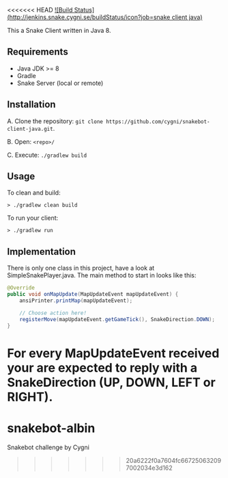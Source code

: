 <<<<<<< HEAD
[![Build Status](http://jenkins.snake.cygni.se/buildStatus/icon?job=snake client java)](http://jenkins.snake.cygni.se/job/snake%20client%20java/)

This a Snake Client written in Java 8.

## Requirements

* Java JDK >= 8
* Gradle
* Snake Server (local or remote)

## Installation

A. Clone the repository: `git clone https://github.com/cygni/snakebot-client-java.git`.

B. Open: `<repo>/`

C. Execute: `./gradlew build`

## Usage

To clean and build:
```
> ./gradlew clean build
```

To run your client:
```
> ./gradlew run
```

## Implementation

There is only one class in this project, have a look at SimpleSnakePlayer.java. The main method to start in looks like this:

```java
@Override
public void onMapUpdate(MapUpdateEvent mapUpdateEvent) {
    ansiPrinter.printMap(mapUpdateEvent);

    // Choose action here!
    registerMove(mapUpdateEvent.getGameTick(), SnakeDirection.DOWN);
}
```

For every MapUpdateEvent received your are expected to reply with a SnakeDirection (UP, DOWN, LEFT or RIGHT). 
=======
# snakebot-albin
Snakebot challenge by Cygni
>>>>>>> 20a6222f0a7604fc667250632097002034e3d162
